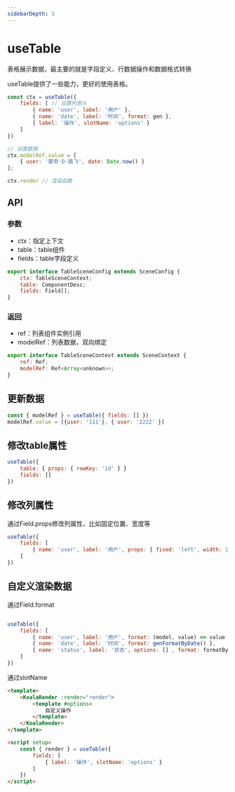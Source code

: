 ```yaml
---
sidebarDepth: 3
---
```

# useTable

表格展示数据，最主要的就是字段定义、行数据操作和数据格式转换

useTable提供了一些能力，更好的使用表格。

```js
const ctx = useTable({
    fields: [ // 设置列表头 
        { name: 'user', label: '用户' },
        { name: 'date', label: '时间', format: gen },
        { label: '操作', slotName: 'options' }
    ]
})

// 设置数据
ctx.modelRef.value = [
    { user: '蒙奇·D·路飞', date: Date.now() }
];

ctx.render // 渲染函数

```
## API

### 参数

- ctx：指定上下文
- table：table组件
- fields：table字段定义

```js
export interface TableSceneConfig extends SceneConfig {
    ctx: TableSceneContext;
    table: ComponentDesc;
    fields: Field[];
}
```

### 返回

- ref：列表组件实例引用
- modelRef：列表数据，双向绑定

```js
export interface TableSceneContext extends SceneContext {
    ref: Ref;
    modelRef: Ref<Array<unknown>>;
}
```

## 更新数据

```js
const { modelRef } = useTable({ fields: [] })
modelRef.value = [{user: '111'}, { user: '2222' }]
```

## 修改table属性
```js
useTable({
    table: { props: { rowKey: 'id' } }
    fields: []
})

```

## 修改列属性
通过Field.props修改列属性，比如固定位置、宽度等
```js
useTable({
    fields: [
        { name: 'user', label: '用户', props: { fixed: 'left', width: 150 } },
    ]
})
```

## 自定义渲染数据
通过Field.format
```js

useTable({
    fields: [
        { name: 'user', label: '用户', format: (model, value) => value || '--' },
        { name: 'date', label: '时间', format: genFormatByDate() },
        { name: 'status', label: '状态', options: [] , format: formatByOptions },
    ]
})

```
通过slotName

```html
<template>
    <KoalaRender :render="render">
        <template #options>
            自定义操作
        </template>
    </KoalaRender>
</template>

<script setup>
    const { render } = useTable({
        fields: [
            { label: '操作', slotName: 'options' }
        ]
    })
</script>
```